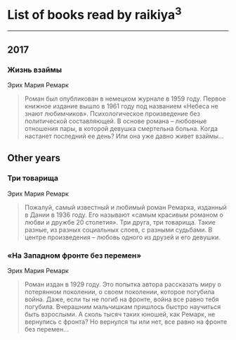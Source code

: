 # List of books read by raikiya<sup>3</sup>
---

## 2017

### Жизнь взаймы
Эрих  Мария Ремарк
> Роман был опубликован в немецком журнале в 1959 году. Первое книжное издание вышло в 1961 году под названием «Небеса не знают любимчиков». Психологическое произведение без политической составляющей. В основе романа – любовные отношения пары, в которой девушка смертельна больна. Когда настанет последний ее день? Или она уже давно живет взаймы…



## Other years

### Три товарища
Эрих Мария Ремарк
> Пожалуй, самый известный и любимый роман Ремарка, изданный в Дании в 1936 году. Его называют «самым красивым романом о любви и дружбе 20 столетия». Три друга, три товарища. Такие разные, из разных социальных слоев, с разными судьбами. В центре произведения – любовь одного из друзей и его девушки.


### «На Западном фронте без перемен»
Эрих Мария Ремарк
> Роман издан в 1929 году. Это попытка автора рассказать миру о потерянном поколении, о своем поколении, которое погубила война. Даже, если ты не погиб на фронте, война все равно тебя погубила. Вчерашним мальчишкам пришлось быстро научиться быть взрослыми. А сколь тысяч таких юношей, как Ремарк, не вернулись с фронта? Но вернулся ты или нет, все равно на фронте без перемен…



